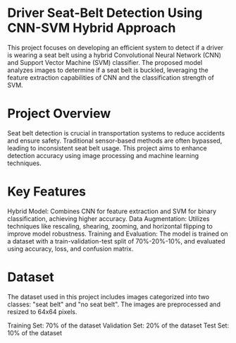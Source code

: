 # Driver Seat-Belt Detection Using CNN-SVM Hybrid Approach

This project focuses on developing an efficient system to detect if a driver is wearing a seat belt using a hybrid Convolutional Neural Network (CNN) and Support Vector Machine (SVM) classifier. The proposed model analyzes images to determine if a seat belt is buckled, leveraging the feature extraction capabilities of CNN and the classification strength of SVM.


# Project Overview
Seat belt detection is crucial in transportation systems to reduce accidents and ensure safety. Traditional sensor-based methods are often bypassed, leading to inconsistent seat belt usage. This project aims to enhance detection accuracy using image processing and machine learning techniques.

# Key Features
Hybrid Model: Combines CNN for feature extraction and SVM for binary classification, achieving higher accuracy.
Data Augmentation: Utilizes techniques like rescaling, shearing, zooming, and horizontal flipping to improve model robustness.
Training and Evaluation: The model is trained on a dataset with a train-validation-test split of 70%-20%-10%, and evaluated using accuracy, loss, and confusion matrix.

# Dataset
The dataset used in this project includes images categorized into two classes: "seat belt" and "no seat belt". The images are preprocessed and resized to 64x64 pixels.

Training Set: 70% of the dataset
Validation Set: 20% of the dataset
Test Set: 10% of the dataset
